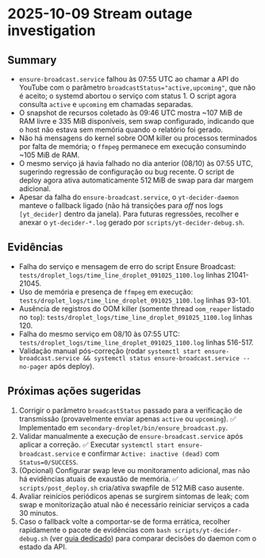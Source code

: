 # 2025-10-09 Stream outage investigation

## Summary
- `ensure-broadcast.service` falhou às 07:55 UTC ao chamar a API do YouTube com o parâmetro `broadcastStatus="active,upcoming"`, que não é aceito; o systemd abortou o serviço com status 1. O script agora consulta `active` e `upcoming` em chamadas separadas.
- O snapshot de recursos coletado às 09:46 UTC mostra ~107 MiB de RAM livre e 335 MiB disponíveis, sem swap configurado, indicando que o host não estava sem memória quando o relatório foi gerado.
- Não há mensagens do kernel sobre OOM killer ou processos terminados por falta de memória; o `ffmpeg` permanece em execução consumindo ~105 MiB de RAM.
- O mesmo serviço já havia falhado no dia anterior (08/10) às 07:55 UTC, sugerindo regressão de configuração ou bug recente. O script de deploy agora ativa automaticamente 512 MiB de swap para dar margem adicional.
- Apesar da falha do `ensure-broadcast.service`, o `yt-decider-daemon` manteve o fallback ligado (não há transições para *off* nos logs `[yt_decider]` dentro da janela). Para futuras regressões, recolher e anexar o `yt-decider-*.log` gerado por `scripts/yt-decider-debug.sh`.

## Evidências
- Falha do serviço e mensagem de erro do script Ensure Broadcast: `tests/droplet_logs/time_line_droplet_091025_1100.log` linhas 21041-21045.
- Uso de memória e presença de `ffmpeg` em execução: `tests/droplet_logs/time_line_droplet_091025_1100.log` linhas 93-101.
- Ausência de registros do OOM killer (somente thread `oom_reaper` listado no `top`): `tests/droplet_logs/time_line_droplet_091025_1100.log` linhas 120.
- Falha do mesmo serviço em 08/10 às 07:55 UTC: `tests/droplet_logs/time_line_droplet_091025_1100.log` linhas 516-517.
- Validação manual pós-correção (rodar `systemctl start ensure-broadcast.service && systemctl status ensure-broadcast.service --no-pager` após deploy).

## Próximas ações sugeridas
1. Corrigir o parâmetro `broadcastStatus` passado para a verificação de transmissão (provavelmente enviar apenas `active` ou `upcoming`). ✅ Implementado em `secondary-droplet/bin/ensure_broadcast.py`.
2. Validar manualmente a execução de `ensure-broadcast.service` após aplicar a correção. ✅ Executar `systemctl start ensure-broadcast.service` e confirmar `Active: inactive (dead)` com `Status=0/SUCCESS`.
3. (Opcional) Configurar swap leve ou monitoramento adicional, mas não há evidências atuais de exaustão de memória. ✅ `scripts/post_deploy.sh` cria/ativa swapfile de 512 MiB caso ausente.
4. Avaliar reinícios periódicos apenas se surgirem sintomas de leak; com swap e monitorização atual não é necessário reiniciar serviços a cada 30 minutos.
5. Caso o fallback volte a comportar-se de forma errática, recolher rapidamente o pacote de evidências com `bash scripts/yt-decider-debug.sh` (ver [guia dedicado](yt-decider-debug.md)) para comparar decisões do daemon com o estado da API.
